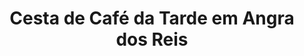 ---
title: "Cesta de Café da Tarde em Angra dos Reis"
description: "Transforme a tarde em um momento especial com uma cesta repleta de delícias para o café da tarde em Angra dos Reis. Um presente aconchegante e cheio de sabor."
layout: "home.html"
permalink: "/cesta-de-cafe-da-tarde-em-angra-dos-reis/"
---